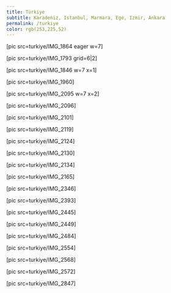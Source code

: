 ```yaml
---
title: Türkiye
subtitle: Karadeniz, Istanbul, Marmara, Ege, Izmir, Ankara
permalink: /turkiye
color: rgb(253,225,52)
---
```


[pic src=turkiye/IMG_1864 eager w=7]

[pic src=turkiye/IMG_1793 grid=6|2]

[pic src=turkiye/IMG_1846 w=7 x=1]

[pic src=turkiye/IMG_1960]

[pic src=turkiye/IMG_2095 w=7 x=2]

[pic src=turkiye/IMG_2096]

[pic src=turkiye/IMG_2101]

[pic src=turkiye/IMG_2119]

[pic src=turkiye/IMG_2124]

[pic src=turkiye/IMG_2130]

[pic src=turkiye/IMG_2134]

[pic src=turkiye/IMG_2165]

[pic src=turkiye/IMG_2346]

[pic src=turkiye/IMG_2393]

[pic src=turkiye/IMG_2445]

[pic src=turkiye/IMG_2449]

[pic src=turkiye/IMG_2484]

[pic src=turkiye/IMG_2554]

[pic src=turkiye/IMG_2568]

[pic src=turkiye/IMG_2572]

[pic src=turkiye/IMG_2847]
